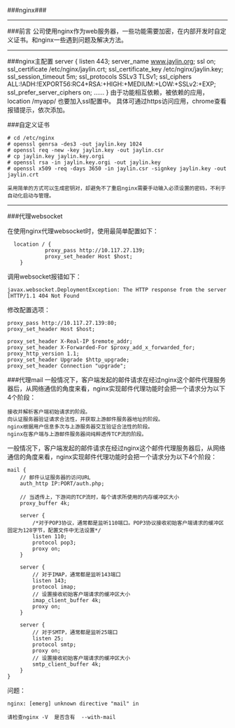 ###nginx###
***

###前言
公司使用nginx作为web服务器，一些功能需要加密，在内部开发时自定义证书。和nginx一些遇到问题及解决方法。

***

###nginx主配置
	server {
	        listen       443;
	        server_name  www.jaylin.org;
	        ssl on;
	        ssl_certificate /etc/nginx/jaylin.crt;
	        ssl_certificate_key /etc/nginx/jaylin.key;
			ssl_session_timeout  5m;
	        ssl_protocols  SSLv3 TLSv1;
	        ssl_ciphers  ALL:!ADH:!EXPORT56:RC4+RSA:+HIGH:+MEDIUM:+LOW:+SSLv2:+EXP;
	        ssl_prefer_server_ciphers   on;
	        ......
	}
	由于功能相互依赖，被依赖的应用，location /myapp/ 也要加入ssl配置中。
	具体可通过https访问应用，chrome查看报错提示，依次添加。

###自定义证书

	# cd /etc/nginx
	# openssl genrsa -des3 -out jaylin.key 1024
	# openssl req -new -key jaylin.key -out jaylin.csr
	# cp jaylin.key jaylin.key.orgi
	# openssl rsa -in jaylin.key.orgi -out jaylin.key
	# openssl x509 -req -days 3650 -in jaylin.csr -signkey jaylin.key -out jaylin.crt

	采用简单的方式可以生成密钥对，却避免不了重启nginx需要手动输入必须设置的密码，不利于自动化启动与管理。

***
###代理websocket

在使用nginx代理websocket时，使用最简单配置如下：

	  location / {
                proxy_pass http://10.117.27.139;
                proxy_set_header Host $host;
		}

调用websocket报错如下：
	
	javax.websocket.DeploymentException: The HTTP response from the server [HTTP/1.1 404 Not Found

修改配置选项：
	
  	proxy_pass http://10.117.27.139:80;
    proxy_set_header Host $host;

	proxy_set_header X-Real-IP $remote_addr;
	proxy_set_header X-Forwarded-For $proxy_add_x_forwarded_for;
	proxy_http_version 1.1;
	proxy_set_header Upgrade $http_upgrade;
	proxy_set_header Connection "upgrade";


###代理mail
一般情况下，客户端发起的邮件请求在经过nginx这个邮件代理服务器后，从网络通信的角度来看，nginx实现邮件代理功能时会把一个请求分为以下4个阶段：

	接收并解析客户端初始请求的阶段。
	向认证服务器验证请求合法性，并获取上游邮件服务器地址的阶段。
	nginx根据用户信息多次与上游服务器交互验证合法性的阶段。
	nginx在客户端与上游邮件服务器间纯粹透传TCP流的阶段。

一般情况下，客户端发起的邮件请求在经过nginx这个邮件代理服务器后，从网络通信的角度来看，nginx实现邮件代理功能时会把一个请求分为以下4个阶段：

	mail {  
	    // 邮件认证服务器的访问URL  
	    auth_http IP:PORT/auth.php;  
	  
	    // 当透传上，下游间的TCP流时，每个请求所使用的内存缓冲区大小  
	    proxy_buffer 4k;  
	  
	    server {  
	        /*对于POP3协议，通常都是监听110端口。POP3协议接收初始客户端请求的缓冲区固定为128字节，配置文件中无法设置*/  
	        listen 110;  
	        protocol pop3;  
	        proxy on;  
	    }  
	  
	    server {  
	        // 对于IMAP，通常都是监听143端口  
	        listen 143;  
	        protocol imap;  
	        // 设置接收初始客户端请求的缓冲区大小  
	        imap_client_buffer 4k;  
	        proxy on;  
	    }  
	  
	    server {  
	        // 对于SMTP，通常都是监听25端口  
	        listen 25;  
	        protocol smtp;  
	        proxy on;  
	        // 设置接收初始客户端请求的缓冲区大小  
	        smtp_client_buffer 4k;  
	    }  
	}

问题：

	nginx: [emerg] unknown directive "mail" in 
	
	请检查nginx -V  是否含有  --with-mail
	